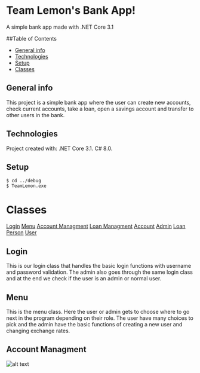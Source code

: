 # Team Lemon's Bank App!
A simple bank app made with .NET Core 3.1

##Table of Contents
* [General info](#general-info)
* [Technologies](#technologies)
* [Setup](#setup)
* [Classes](#classes)

## General info
This project is a simple bank app where the user can create new accounts, check current accounts,
take a loan, open a savings account and transfer to other users in the bank.

## Technologies
Project created with:
.NET Core 3.1.
C# 8.0.

## Setup

```
$ cd ../debug
$ TeamLemon.exe
```

# Classes
[Login](#login)
[Menu](#menu)
[Account Managment](#account-managment)
[Loan Managment](#loan-managment)
[Account](#account)
[Admin](#admin)
[Loan](#loan)
[Person](#person)
[User](#user)



## Login
This is our login class that handles the basic login functions with username and password validation.
The admin also goes through the same login class and at the end we check if the user is an admin or normal user.

## Menu
This is the menu class. Here the user or admin gets to choose where to go next in the program depending on their role.
The user have many choices to pick and the admin have the basic functions of creating a new user and changing exchange rates.

## Account Managment
![alt text](https://ibb.co/PZJwwb5)
